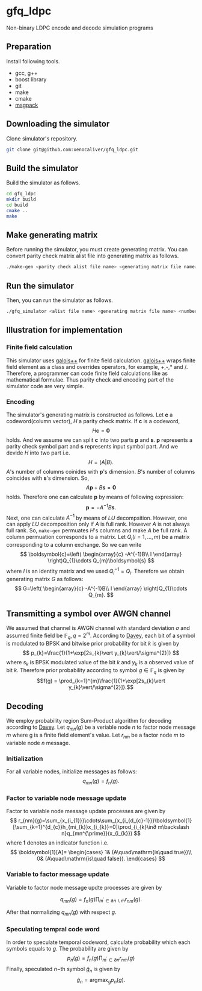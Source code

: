 # gfq_ldpc
Non-binary LDPC encode and decode simulation programs

## Preparation
Install following tools.

- gcc, g++
- boost library
- git
- make
- cmake
- [msgpack](https://github.com/msgpack/msgpack-c)

## Downloading the simulator
Clone simulator's repository.

```sh
git clone git@github.com:xenocaliver/gfq_ldpc.git
```

## Build the simulator
Build the simulator as follows.
```sh
cd gfq_ldpc
mkdir build
cd build
cmake ..
make
```
## Make generating matrix
Before running the simulator, you must create generating matrix.
You can convert parity check matrix alist file into generating matrix as follows. 
```sh
./make-gen <parity check alist file name> <generating matrix file name>
```

## Run the simulator
Then, you can run the simulator as follows.

```sh
./gfq_simulator <alist file name> <generating matrix file name> <number of transmission> <sigma for AWGN channel> <Sum-Product iteration limit>
```

## Illustration for implementation
### Finite field calculation
This simulator uses [galois++](https://github.com/wkjarosz/galois) for finite field calculation. [galois++](https://github.com/wkjarosz/galois) wraps finite field element as a class and overrides operators, for example, +,-,* and /. Therefore,
a programmer can code finite field calculations like as mathematical formulae.
Thus parity check and encoding part of the simulator code are very simple.

### Encoding
The simulator's generating matrix is constructed as follows.
Let $\boldsymbol{c}$ a codeword(column vector), $H$ a parity check matrix. If $\boldsymbol{c}$ is a codeword, 
$$ H\boldsymbol{c}=\boldsymbol{0} $$
holds. And we assume we can split $\boldsymbol{c}$ into two parts $\boldsymbol{p}$ and $\boldsymbol{s}$. $\boldsymbol{p}$ represents a parity check symbol part and $\boldsymbol{s}$ represents input symbol part.
And we devide $H$ into two part i.e.
$$ H=\left(A\vert B\right). $$
$A$'s number of columns coinides with $\boldsymbol{p}$'s dimension. $B$'s number of columns coincides with $\boldsymbol{s}$'s dimension. So,
$$ A\boldsymbol{p}+B\boldsymbol{s}=\boldsymbol{0} $$
holds. Therefore one can calculate $\boldsymbol{p}$ by means of following expression:
$$ \boldsymbol{p}=-A^{-1}B\boldsymbol{s}. $$
Next, one can calculate $A^{-1}$ by means of $LU$ decompsition. However, one can apply $LU$ decomposition only if $A$ is full rank. However $A$ is not always full rank. So, `make-gen` permuates $H$'s columns and make $A$ be full rank. A column permuation corresponds to a matrix. Let $Q_{i}(i=1,\ldots, m)$ be a matrix corresponding to a column exchange. So we can write
$$ \boldsymbol{c}=\left( \begin{array}{c} -A^{-1}B\\ I \end{array} \right)Q_{1}\cdots Q_{m}\boldsymbol{s} $$
where $I$ is an identity matrix and we used $Q_{i}^{-1}=Q_{i}$. Therefore we obtain generating matrix $G$ as follows:
$$ G=\left( \begin{array}{c} -A^{-1}B\\ I \end{array} \right)Q_{1}\cdots Q_{m}. $$

## Transmitting a symbol over AWGN channel
We assumed that channel is AWGN channel with standard deviation $\sigma$ and assumed
finite field be $\mathbb{F}_{q}, q=2^{m}$. According to [Davey](https://ieeexplore.ieee.org/document/706440), each bit of a symbol is modulated to BPSK and bitwise prior probability for bit $k$ is given by
$$ p_{k}=\frac{1}{1+\exp[2s_{k}\vert y_{k}\vert/\sigma^{2}]} $$
where $s_{k}$ is BPSK modulated value of the bit $k$ and $y_{k}$ is a observed value of bit $k$. Therefore prior probability according to symbol $g\in\mathbb{F}_{q}$ is given by
$$f(g) = \prod_{k=1}^{m}\frac{1}{1+\exp[2s_{k}\vert y_{k}\vert/\sigma^{2}]}.$$

## Decoding
We employ probability region Sum-Product algorithm for decoding according to [Davey](https://ieeexplore.ieee.org/document/706440).
Let $q_{mn}(g)$ be a veriable node $n$ to factor node message $m$ where g is a finite field element's value. Let $r_{nm}$ be a factor node $m$ to variable node $n$ message.

### Initialization
For all variable nodes, initialize messages as follows:
$$
q_{mn}(g)=f_{n}(g).
$$

### Factor to variable node message update
Factor to variable node message update processes are given by
$$
r_{nm}(g)=\sum_{x_{i_{1}}}\cdots\sum_{x_{i_{d_{c}-1}}}\boldsymbol{1}[\sum_{k=1}^{d_{c}}h_{mi_{k}}x_{i_{k}}=0]\prod_{i_{k}\in∂ m\backslash n}q_{mn^{\prime}}(x_{i_{k}})
$$
where $\boldsymbol{1}$ denotes an indicator function i.e.
$$
\boldsymbol{1}[A]=
\begin{cases}
1& (A\quad\mathrm{is\quad true})\\
0& (A\quad\mathrm{is\quad false}).
\end{cases}
$$

### Variable to factor message update
Variable to factor node message updte processes are given by

$$
q_{mn}(g)=f_{n}(g)\prod_{m^{\prime}\in∂ n\backslash m}r_{nm}(g).
$$

After that normalizing $q_{mn}(g)$ with respect $g$.

### Speculating tempral code word
In order to speculate temporal codeword, calculate probability which each symbols equals to $g$. The probability are given by
$$
p_{n}(g)=f_{n}(g)\prod_{m^{\prime}\in∂ n}r_{nm}(g)
$$
Finally, speculated $n-$th symbol $\hat{g}_{n}$ is given by
$$
\hat{g}_{n}=\operatorname{argmax}_{g}p_{n}(g).
$$
